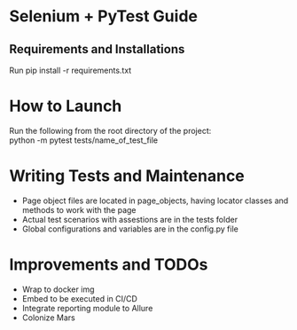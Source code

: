 # Selenium + PyTest Guide
## Requirements and Installations
Run pip install -r requirements.txt

# How to Launch
Run the following from the root directory of the project:\
python -m pytest tests/name_of_test_file

# Writing Tests and Maintenance
- Page object files are located in page_objects, having locator classes and methods to work with the page
- Actual test scenarios with assestions are in the tests folder
- Global configurations and variables are in the config.py file

# Improvements and TODOs
 - Wrap to docker img
 - Embed to be executed in CI/CD
 - Integrate reporting module to Allure
 - Colonize Mars